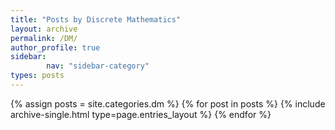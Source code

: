 ```yaml
---
title: "Posts by Discrete Mathematics"
layout: archive
permalink: /DM/
author_profile: true
sidebar:                 
        nav: "sidebar-category"
types: posts
---
```


{% assign posts = site.categories.dm %} {% for post in posts %} {% include archive-single.html type=page.entries_layout %} {% endfor %}
